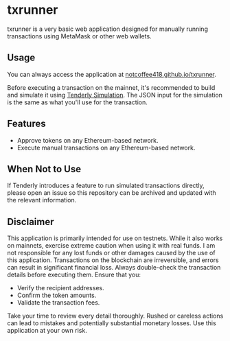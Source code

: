 # txrunner

txrunner is a very basic web application designed for manually running transactions using MetaMask or other web wallets.

## Usage

You can always access the application at [notcoffee418.github.io/txrunner](https://notcoffee418.github.io/txrunner/).

Before executing a transaction on the mainnet, it's recommended to build and simulate it using [Tenderly Simulation](https://dashboard.tenderly.co/simulate). The JSON input for the simulation is the same as what you'll use for the transaction.

## Features

- Approve tokens on any Ethereum-based network.
- Execute manual transactions on any Ethereum-based network.

## When Not to Use

If Tenderly introduces a feature to run simulated transactions directly, please open an issue so this repository can be archived and updated with the relevant information.

## Disclaimer

This application is primarily intended for use on testnets. While it also works on mainnets, exercise extreme caution when using it with real funds. I am not responsible for any lost funds or other damages caused by the use of this application. Transactions on the blockchain are irreversible, and errors can result in significant financial loss. Always double-check the transaction details before executing them. Ensure that you:

- Verify the recipient addresses.
- Confirm the token amounts.
- Validate the transaction fees.

Take your time to review every detail thoroughly. Rushed or careless actions can lead to mistakes and potentially substantial monetary losses. Use this application at your own risk.